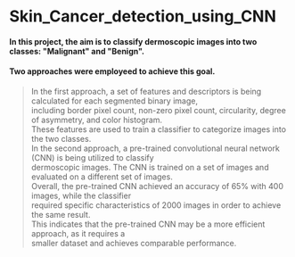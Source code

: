 # Skin_Cancer_detection_using_CNN
#### In this project, the aim is to classify dermoscopic images into two classes: "Malignant" and "Benign". <br> 
#### Two approaches were employeed to achieve this goal. <br> 
> In the first approach, a set of features and descriptors is being calculated for each segmented binary image, <br>
including border pixel count, non-zero pixel count, circularity, degree of asymmetry, and color histogram. <br>
These features are used to train a classifier to categorize images into the two classes. <br>
In the second approach, a pre-trained convolutional neural network (CNN) is being utilized to classify <br>
dermoscopic images. The CNN is trained on a set of images and evaluated on a different set of images. <br>
Overall, the pre-trained CNN achieved an accuracy of 65% with 400 images, while the classifier <br>
required specific characteristics of 2000 images in order to achieve the same result. <br>
This indicates that the pre-trained CNN may be a more efficient approach, as it requires a <br>
smaller dataset and achieves comparable performance.

